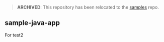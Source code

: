 > **ARCHIVED**: This repository has been relocated to the [samples](https://github.com/buildpack/samples/) repo.

## sample-java-app

For test2
